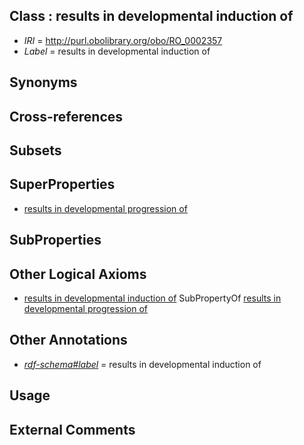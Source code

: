 
## Class : results in developmental induction of

 * *IRI* = http://purl.obolibrary.org/obo/RO_0002357
 * *Label* = results in developmental induction of

## Synonyms


## Cross-references


## Subsets


## SuperProperties

 * [results in developmental progression of](../../RO/95/RO_0002295.md)

## SubProperties


## Other Logical Axioms

 * [results in developmental induction of](../../RO/57/RO_0002357.md) SubPropertyOf [results in developmental progression of](../../RO/95/RO_0002295.md)

## Other Annotations

 * *[rdf-schema#label](../../el/rdf-schema#label.md)* = results in developmental induction of

## Usage


## External Comments

